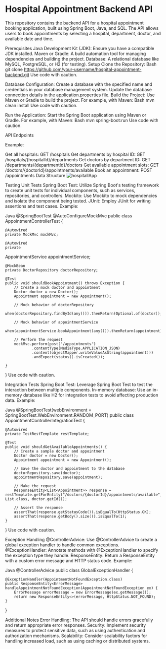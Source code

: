 # Hospital Appointment Backend API
This repository contains the backend API for a hospital appointment booking application, built using Spring Boot, Java, and SQL. The API allows users to book appointments by selecting a hospital, department, doctor, and available date and time.

Prerequisites
Java Development Kit (JDK): Ensure you have a compatible JDK installed.
Maven or Gradle: A build automation tool for managing dependencies and building the project.
Database: A relational database like MySQL, PostgreSQL, or H2 (for testing).
Setup
Clone the Repository:
Bash
git clone https://github.com/your-username/hospital-appointment-backend.git
Use code with caution.

Database Configuration:
Create a database with the specified name and credentials in your database management system.
Update the database connection details in the application.properties file.
Build the Project:
Use Maven or Gradle to build the project. For example, with Maven:
Bash
mvn clean install
Use code with caution.

Run the Application:
Start the Spring Boot application using Maven or Gradle. For example, with Maven:
Bash
mvn spring-boot:run
Use code with caution.

API Endpoints

Example:

Get all hospitals:
GET /hospitals
Get departments by hospital ID:
GET /hospitals/{hospitalId}/departments
Get doctors by department ID:
GET /departments/{departmentId}/doctors
Get available appointment slots:
GET /doctors/{doctorId}/appointments/available
Book an appointment:
POST /appointments
Data Structure
![hospitallApp](https://github.com/PabloProgramming/hospitalApp/assets/169392720/8cf836ea-8ab8-4f36-a479-b67f83f4ac64)

Testing
Unit Tests
Spring Boot Test: Utilize Spring Boot's testing framework to create unit tests for individual components, such as services, repositories, and controllers.
Mockito: Use Mockito to mock dependencies and isolate the component being tested.
JUnit: Employ JUnit for writing assertions and test cases.
Example:

Java
@SpringBootTest
@AutoConfigureMockMvc
public class AppointmentControllerTest {

    @Autowired
    private MockMvc mockMvc;

    @Autowired
    private   
 AppointmentService appointmentService;

    @MockBean
    private DoctorRepository doctorRepository;

    @Test
    public void shouldBookAppointment() throws Exception {
        // Create a mock doctor and appointment
        Doctor doctor = new Doctor();
        Appointment appointment = new Appointment();

        // Mock behavior of doctorRepository
        when(doctorRepository.findById(any())).thenReturn(Optional.of(doctor));

        // Mock behavior of appointmentService
        when(appointmentService.bookAppointment(any())).thenReturn(appointment);

        // Perform the request
        mockMvc.perform(post("/appointments")
                .contentType(MediaType.APPLICATION_JSON)
                .content(objectMapper.writeValueAsString(appointment)))
                .andExpect(status().isCreated());   

    }
}
Use code with caution.

Integration Tests
Spring Boot Test: Leverage Spring Boot Test to test the interaction between multiple components.
In-memory database: Use an in-memory database like H2 for integration tests to avoid affecting production data.
Example:

Java
@SpringBootTest(webEnvironment = SpringBootTest.WebEnvironment.RANDOM_PORT)
public class AppointmentControllerIntegrationTest {

    @Autowired
    private TestRestTemplate restTemplate;

    @Test
    public void shouldGetAvailableAppointments() {
        // Create a sample doctor and appointment
        Doctor doctor = new Doctor();
        Appointment appointment = new Appointment();

        // Save the doctor and appointment to the database
        doctorRepository.save(doctor);
        appointmentRepository.save(appointment);

        // Make the request
        ResponseEntity<List<Appointment>> response = restTemplate.getForEntity("/doctors/{doctorId}/appointments/available", List.class, doctor.getId());

        // Assert the response
        assertThat(response.getStatusCode()).isEqualTo(HttpStatus.OK);
        assertThat(response.getBody().size()).isEqualTo(1);
    }
}
Use code with caution.

Exception Handling
@ControllerAdvice: Use @ControllerAdvice to create a global exception handler to handle common exceptions.
@ExceptionHandler: Annotate methods with @ExceptionHandler to specify the exception type they handle.
ResponseEntity: Return a ResponseEntity with a custom error message and HTTP status code.
Example:

Java
@ControllerAdvice
public class GlobalExceptionHandler {

    @ExceptionHandler(AppointmentNotFoundException.class)
    public ResponseEntity<ErrorMessage> handleAppointmentNotFoundException(AppointmentNotFoundException ex) {
        ErrorMessage errorMessage = new ErrorMessage(ex.getMessage());
        return new ResponseEntity<>(errorMessage, HttpStatus.NOT_FOUND);
    }
}

Additional Notes
Error Handling: The API should handle errors gracefully and return appropriate error responses.
Security: Implement security measures to protect sensitive data, such as using authentication and authorization mechanisms.
Scalability: Consider scalability factors for handling increased load, such as using caching or distributed systems.
